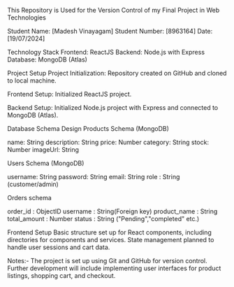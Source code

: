 This Repository is Used for the Version Control of my Final Project in Web Technologies

Student Name: [Madesh Vinayagam] Student Number: [8963164] Date: [19/07/2024]

Technology Stack Frontend: ReactJS Backend: Node.js with Express Database: MongoDB (Atlas)

Project Setup Project Initialization: Repository created on GitHub and cloned to local machine. 

Frontend Setup: Initialized ReactJS project. 

Backend Setup: Initialized Node.js project with Express and connected to MongoDB (Atlas). 

Database Schema Design Products Schema (MongoDB)

name: String 
description: String 
price: Number 
category: String 
stock: Number 
imageUrl: String 

Users Schema (MongoDB)

username: String 
password: String 
email: String
role : String (customer/admin)

Orders schema

order_id : ObjectID
username : String(Foreign key)
product_name : String
total_amount : Number
status : String ("Pending","completed" etc.)

Frontend Setup Basic structure set up for React components, including directories for components and services. 
State management planned to handle user sessions and cart data.

Notes:- The project is set up using Git and GitHub for version control. Further development will include implementing user interfaces for product listings, shopping cart, and checkout.
